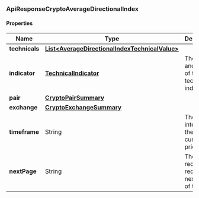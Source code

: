 
[//]: # (CLASS:ApiResponseCryptoAverageDirectionalIndex)

[//]: # (KIND:object)

### ApiResponseCryptoAverageDirectionalIndex

#### Properties

[//]: # (START_DEFINITION)

Name | Type | Description
------------ | ------------- | -------------
**technicals** | [**List&lt;AverageDirectionalIndexTechnicalValue&gt;**](AverageDirectionalIndexTechnicalValue.md) |  &nbsp;
**indicator** | [**TechnicalIndicator**](TechnicalIndicator.md) | The name and symbol of the technical indicator &nbsp;
**pair** | [**CryptoPairSummary**](CryptoPairSummary.md) |  &nbsp;
**exchange** | [**CryptoExchangeSummary**](CryptoExchangeSummary.md) |  &nbsp;
**timeframe** | String | The time interval for the crypto currency prices &nbsp;
**nextPage** | String | The token required to request the next page of the data &nbsp;

[//]: # (END_DEFINITION)


[//]: # (CONTAINED_CLASS:AverageDirectionalIndexTechnicalValue)


[//]: # (CONTAINED_CLASS:TechnicalIndicator)


[//]: # (CONTAINED_CLASS:CryptoPairSummary)


[//]: # (CONTAINED_CLASS:CryptoExchangeSummary)






